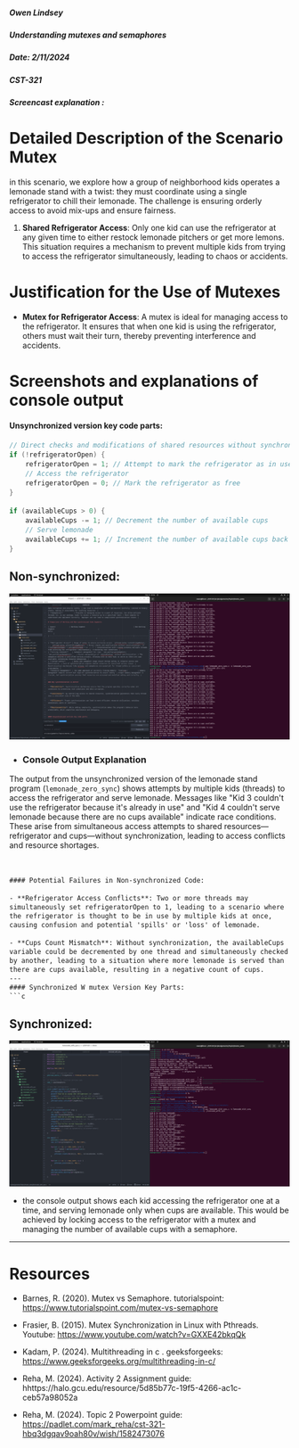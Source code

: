 ##### Owen Lindsey
##### Understanding mutexes and semaphores
##### Date: 2/11/2024
##### CST-321
##### Screencast explanation : 

# Detailed Description of the Scenario Mutex

in this scenario, we explore how a group of neighborhood kids operates a lemonade stand with a twist: they must coordinate using a single refrigerator to chill their lemonade. The challenge is ensuring orderly access to avoid mix-ups and ensure fairness.

1. **Shared Refrigerator Access**: Only one kid can use the refrigerator at any given time to either restock lemonade pitchers or get more lemons. This situation requires a mechanism to prevent multiple kids from trying to access the refrigerator simultaneously, leading to chaos or accidents.

# Justification for the Use of Mutexes 

- **Mutex for Refrigerator Access**: A mutex is ideal for managing access to the refrigerator. It ensures that when one kid is using the refrigerator, others must wait their turn, thereby preventing interference and accidents.

  
# Screenshots and explanations of console output

#### Unsynchronized version key code parts:
```c
// Direct checks and modifications of shared resources without synchronization/ // 
if (!refrigeratorOpen) {
    refrigeratorOpen = 1; // Attempt to mark the refrigerator as in use
    // Access the refrigerator
    refrigeratorOpen = 0; // Mark the refrigerator as free
}

if (availableCups > 0) {
    availableCups -= 1; // Decrement the number of available cups
    // Serve lemonade
    availableCups += 1; // Increment the number of available cups back
}
```
  ## Non-synchronized:

  ![no sync](https://github.com/omniV1/CST-321/blob/main/src/Assignments/Topic2/mutex_sema/screenshots/lemonade_no_sync.png)

- ### Console Output Explanation

The output from the unsynchronized version of the lemonade stand program (`lemonade_zero_sync`) shows attempts by multiple kids (threads) to access the refrigerator and serve lemonade. Messages like "Kid 3 couldn't use the refrigerator because it's already in use" and "Kid 4 couldn't serve lemonade because there are no cups available" indicate race conditions. These arise from simultaneous access attempts to shared resources—refrigerator and cups—without synchronization, leading to access conflicts and resource shortages.
```


#### Potential Failures in Non-synchronized Code:

- **Refrigerator Access Conflicts**: Two or more threads may simultaneously set refrigeratorOpen to 1, leading to a scenario where the refrigerator is thought to be in use by multiple kids at once, causing confusion and potential 'spills' or 'loss' of lemonade.

- **Cups Count Mismatch**: Without synchronization, the availableCups variable could be decremented by one thread and simultaneously checked by another, leading to a situation where more lemonade is served than there are cups available, resulting in a negative count of cups.
--- 
#### Synchronized W mutex Version Key Parts:
```c

```


## Synchronized: 

![sync](https://github.com/omniV1/CST-321/blob/main/src/Assignments/Topic2/mutex_sema/screenshots/lemonade_w_sync.png) 

- the console output shows each kid accessing the refrigerator one at a time, and serving lemonade only when cups are available. This would be achieved by locking access to the refrigerator with a mutex and managing the number of available cups with a semaphore.


--- 
# Resources 

- Barnes, R. (2020). Mutex vs Semaphore. tutorialspoint: https://www.tutorialspoint.com/mutex-vs-semaphore

- Frasier, B. (2015). Mutex Synchronization in Linux with Pthreads. Youtube: https://www.youtube.com/watch?v=GXXE42bkqQk 

- Kadam, P. (2024). Multithreading in c . geeksforgeeks: https://www.geeksforgeeks.org/multithreading-in-c/

- Reha, M. (2024). Activity 2 Assignment guide: hhttps://halo.gcu.edu/resource/5d85b77c-19f5-4266-ac1c-ceb57a98052a

- Reha, M. (2024). Topic 2 Powerpoint guide: https://padlet.com/mark_reha/cst-321-hbq3dgqav9oah80v/wish/1582473076






